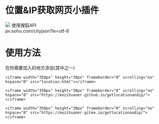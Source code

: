 # 位置&IP获取网页小插件
![](https://cdn.jsdelivr.net/gh/muzihuaner/huancdn/img/%E5%B1%8F%E5%B9%95%E6%88%AA%E5%9B%BE%202022-02-02%20192605.png)
使用搜狐API  
pv.sohu.com/cityjson?ie=utf-8
# 使用方法
在你需要加入的地方添加(其中之一)
```
<iframe width="350px" height="30px" frameborder="0" scrolling="no" hspace="0" src="location.html"></iframe>
```
```
<iframe width="350px" height="30px" frameborder="0" scrolling="no" hspace="0" src="https://muzihuaner.github.io/getlocationandip/"></iframe>
```
```
<iframe width="350px" height="30px" frameborder="0" scrolling="no" hspace="0" src="https://muzihuaner.gitee.io/getlocationandip/"></iframe>
```
